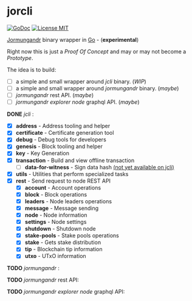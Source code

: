 # jorcli

[![GoDoc](https://godoc.org/github.com/rinor/jorcli?status.svg)](https://godoc.org/github.com/rinor/jorcli)
[![License MIT](https://img.shields.io/badge/license-MIT-lightgrey.svg?style=flat)](LICENSE)

[Jormungandr](https://github.com/input-output-hk/jormungandr) binary wrapper in [Go](https://golang.org/) - (**experimental**)

Right now this is just a *Proof Of Concept* and may or may not become a *Prototype*.

The idea is to build:
 - [ ] a simple and small wrapper around *jcli* binary. (*WIP*)
 - [ ] a simple and small wrapper around *jormungandr* binary. (*maybe*)
 - [ ] *jormungandr* rest API. (*maybe*)
 - [ ] *jormungandr explorer node* graphql API. (*maybe*)

**DONE** *jcli* :
- [x] **address** - Address tooling and helper
- [x] **certificate** - Certificate generation tool
- [x] **debug** - Debug tools for developers
- [x] **genesis** - Block tooling and helper
- [x] **key** - Key Generation
- [x] **transaction** - Build and view offline transaction
  - [ ] **data-for-witness** - Sign data hash [(not yet available on jcli)](https://github.com/input-output-hk/jormungandr/issues/674)
- [x] **utils** - Utilities that perform specialized tasks
- [x] **rest** - Send request to node REST API
  - [x] **account** - Account operations
  - [x] **block** - Block operations
  - [x] **leaders** - Node leaders operations
  - [x] **message** - Message sending
  - [x] **node** - Node information
  - [x] **settings** - Node settings
  - [x] **shutdown** - Shutdown node
  - [x] **stake-pools** - Stake pools operations
  - [x] **stake** - Gets stake distribution
  - [x] **tip** - Blockchain tip information
  - [x] **utxo** - UTxO information

**TODO** *jormungandr* :

**TODO** *jormungandr* rest API:

**TODO** *jormungandr explorer node* graphql API:
